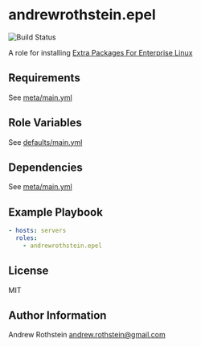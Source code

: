 andrewrothstein.epel
===========================
![Build Status](https://github.com/andrewrothstein/ansible-epel/actions/workflows/build.yml/badge.svg)

A role for installing [Extra Packages For Enterprise Linux](https://fedoraproject.org/wiki/EPEL)

Requirements
------------

See [meta/main.yml](meta/main.yml)

Role Variables
--------------

See [defaults/main.yml](defaults/main.yml)

Dependencies
------------

See [meta/main.yml](meta/main.yml)

Example Playbook
----------------

```yml
- hosts: servers
  roles:
    - andrewrothstein.epel
```

License
-------

MIT

Author Information
------------------

Andrew Rothstein <andrew.rothstein@gmail.com>
